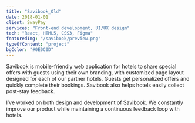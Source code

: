 ```yaml
---
title: "Savibook_Old"
date: 2018-01-01
client: SwayPay
services: "Front-end development, UI/UX design"
tech: "React, HTML5, CSS3, Figma"
featuredImg: "/savibook/preview.png"
typeOfContent: "project"
bgColor: "#0E0C0D"
---
```


Savibook is mobile-friendly web application for hotels to share special offers with guests using their own branding, with customized page layout designed for each of our partner hotels. Guests get personalized offers and quickly complete their bookings. Savibook also helps hotels easily collect post-stay feedback.

I’ve worked on both design and development of Savibook. We constantly improve our product while maintaining a continuous feedback loop with hotels.
